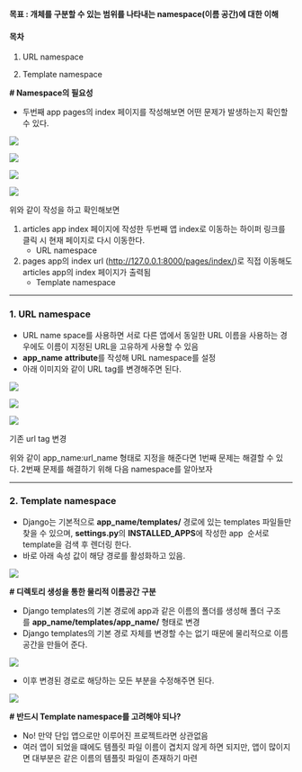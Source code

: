 **목표 : 개체를 구분할 수 있는 범위를 나타내는 namespace(이름 공간)에 대한 이해**

#### **목차**

1. URL namespace

2. Template namespace

**# Namespace의 필요성**

-   두번째 app pages의 index 페이지를 작성해보면 어떤 문제가 발생하는지 확인할 수 있다.

![](https://blog.kakaocdn.net/dn/BpzSH/btrLgTbHYp5/2AApskKw8FyrL9REQK2pmK/img.png)

![](https://blog.kakaocdn.net/dn/t9doQ/btrLgYDSSNm/KbDzWyKxKOzHtKZRcp1r01/img.png)

![](https://blog.kakaocdn.net/dn/1cuDI/btrLht4D2kW/TAFNOoYcFACXN1RHEgAoTK/img.png)

![](https://blog.kakaocdn.net/dn/RuwXy/btrLlFWHiAc/negpejrBcNLk7tko4MKw71/img.png)

위와 같이 작성을 하고 확인해보면

1.  articles app index 페이지에 작성한 두번째 앱 index로 이동하는 하이퍼 링크를 클릭 시 현재 페이지로 다시 이동한다.
    -   URL namespace
2.  pages app의 index url (http://127.0.0.1:8000/pages/index/)로 직접 이동해도 articles app의 index 페이지가 출력됨
    -   Template namespace

---

### 1. URL namespace

-   URL name space를 사용하면 서로 다른 앱에서 동일한 URL 이름을 사용하는 경우에도 이름이 지정된 URL을 고유하게 사용할 수 있음
-   **app_name** **attribute**를 작성해 URL namespace를 설정
-   아래 이미지와 같이 URL tag를 변경해주면 된다.

![](https://blog.kakaocdn.net/dn/bf6CLJ/btrLhQeblTy/Kk9Sr66BNSxxjmrjwr4nTK/img.png)

![](https://blog.kakaocdn.net/dn/6xIgn/btrLiiH9frf/BzPXNkbTXPeuKrWFu21de0/img.png)

![](https://blog.kakaocdn.net/dn/dkJ2Eu/btrLkabGU5E/j8gR0DJ8kZdp98d4bHxOuk/img.png)

기존 url tag 변경

위와 같이 app_name:url_name 형태로 지정을 해준다면 1번째 문제는 해결할 수 있다. 2번째 문제를 해결하기 위해 다음 namespace를 알아보자

---

### 2. Template namespace

-   Django는 기본적으로 **app_name/templates/** 경로에 있는 templates 파일들만 찾을 수 있으며, **settings.py**의 **INSTALLED_APPS**에 작성한 app  순서로 template을 검색 후 렌더링 한다.
-   바로 아래 속성 값이 해당 경로를 활성화하고 있음.

![](https://blog.kakaocdn.net/dn/cpNYT5/btrLhJGcQUM/VSOcjG9uy9xMbz9vIMKZPK/img.png)

**# 디렉토리 생성을 통한 물리적 이름공간 구분**

-   Django templates의 기본 경로에 app과 같은 이름의 폴더를 생성해 폴더 구조를 **app_name/templates/app_name/** 형태로 변경
-   Django templates의 기본 경로 자체를 변경할 수는 없기 때문에 물리적으로 이름 공간을 만들어 준다.

![](https://blog.kakaocdn.net/dn/Vrf8p/btrLk3wCwuN/neN5kvjoIfUX2pewsyrtP0/img.png)

-   이후 변경된 경로로 해당하는 모든 부분을 수정해주면 된다.

![](https://blog.kakaocdn.net/dn/boI4xP/btrLgNvPwHD/H3OOt3s9jApzLnOccExWJ1/img.png)

**# 반드시 Template namespace를 고려해야 되나?**

-   No! 만약 단입 앱으로만 이루어진 프로젝트라면 상관없음
-   여러 앱이 되었을 떄에도 템플릿 파일 이름이 겹치지 않게 하면 되지만, 앱이 많이지면 대부분은 같은 이름의 템플릿 파일이 존재하기 마련